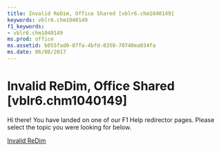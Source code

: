 ```yaml
---
title: Invalid ReDim, Office Shared [vblr6.chm1040149]
keywords: vblr6.chm1040149
f1_keywords:
- vblr6.chm1040149
ms.prod: office
ms.assetid: b855fad0-87fa-4bfd-8350-70740ea034fa
ms.date: 06/08/2017
---
```



# Invalid ReDim, Office Shared [vblr6.chm1040149]

Hi there! You have landed on one of our F1 Help redirector pages. Please select the topic you were looking for below.

[Invalid ReDim](http://msdn.microsoft.com/library/32682d86-d3c1-bf15-677c-9b0efd5e9e75%28Office.15%29.aspx)

